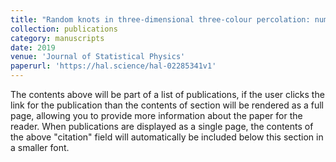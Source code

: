 ```yaml
---
title: "Random knots in three-dimensional three-colour percolation: numerical results and conjectures"
collection: publications
category: manuscripts
date: 2019
venue: 'Journal of Statistical Physics'
paperurl: 'https://hal.science/hal-02285341v1'
---
```

The contents above will be part of a list of publications, if the user clicks the link for the publication than the contents of section will be rendered as a full page, allowing you to provide more information about the paper for the reader. When publications are displayed as a single page, the contents of the above "citation" field will automatically be included below this section in a smaller font.
